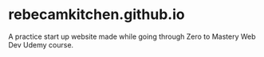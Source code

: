 # rebecamkitchen.github.io

A practice start up website made while going through Zero to Mastery Web Dev Udemy course.
